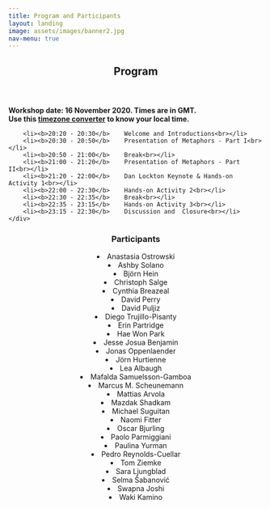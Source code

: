 ```yaml
---
title: Program and Participants
layout: landing
image: assets/images/banner2.jpg
nav-menu: true
---
```


<!-- Main -->
<div id="main" class="alt">

<!-- One -->
<section id="one">
	<div class="inner">
		<header class="major">
			<h1>Program</h1>
		</header>

<!-- Content -->
<div class="row">
	<div class="6u 12u$(small)">
	<b>Workshop date: 16 November 2020. Times are in GMT.<br></b>
	<b> Use this <a href="https://greenwichmeantime.com/time/to/gmt-local/">timezone converter</a> to know your local time.<br></b>
		
		<li><b>20:20 - 20:30</b>	Welcome and Introductions<br></li>
		<li><b>20:30 - 20:50</b>	Presentation of Metaphors - Part I<br></li>
		<li><b>20:50 - 21:00</b>	Break<br></li>
		<li><b>21:00 - 21:20</b>	Presentation of Metaphors - Part II<br></li>
		<li><b>21:20 - 22:00</b>	Dan Lockton Keynote & Hands-on Activity 1<br></li>
		<li><b>22:00 - 22:30</b>	Hands-on Activity 2<br></li>
		<li><b>22:30 - 22:35</b>	Break<br></li>
		<li><b>22:35 - 23:15</b>	Hands-on Activity 3<br></li>
		<li><b>23:15 - 22:30</b>	Discussion and  Closure<br></li>
	</div>
<!-- One -->
<section id="one">
	<div class="inner">
		<header class="major">
			<h1>Participants</h1>
			<li>Anastasia Ostrowski</li>
			<li>Ashby Solano</li>
			<li>Björn Hein</li>
			<li>Christoph Salge</li>
			<li>Cynthia Breazeal</li>
			<li>David Perry</li>
			<li>David Puljiz</li>
			<li>Diego Trujillo-Pisanty</li>
			<li>Erin Partridge</li>
			<li>Hae Won Park</li>
			<li>Jesse Josua Benjamin</li>
			<li>Jonas Oppenlaender</li>
			<li>Jörn Hurtienne</li>
			<li>Lea Albaugh</li>
			<li>Mafalda Samuelsson-Gamboa</li>
			<li>Marcus M. Scheunemann</li>
			<li>Mattias Arvola</li>
			<li>Mazdak Shadkam</li>
			<li>Michael Suguitan</li>
			<li>Naomi Fitter</li>
			<li>Oscar Bjurling</li>
			<li>Paolo Parmiggiani</li>
			<li>Paulina Yurman</li>
			<li>Pedro Reynolds-Cuellar</li>
			<li>Tom Ziemke</li>
			<li>Sara Ljungblad</li>
			<li>Selma Šabanović</li>
			<li>Swapna Joshi</li>
			<li>Waki Kamino</li>
		</header>
	<div class="6u 12u$(small)">


